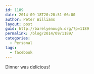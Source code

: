 ```yaml
---
id: 1189
date: 2014-09-18T20:20:51-06:00
author: Peter Williams
layout: post
guid: http://barelyenough.org/?p=1189
permalink: /blog/2014/09/1189/
categories:
  - Personal
tags:
  - facebook
---
```

Dinner was delicious!